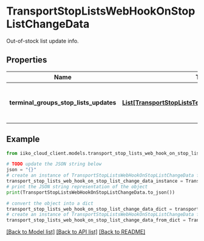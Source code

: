 # TransportStopListsWebHookOnStopListChangeData

Out-of-stock list update info.

## Properties

Name | Type | Description | Notes
------------ | ------------- | ------------- | -------------
**terminal_groups_stop_lists_updates** | [**List[TransportStopListsTerminalGroupStopListUpdate]**](TransportStopListsTerminalGroupStopListUpdate.md) | Terminal groups with out-of-stock list updates. | 

## Example

```python
from iiko_cloud_client.models.transport_stop_lists_web_hook_on_stop_list_change_data import TransportStopListsWebHookOnStopListChangeData

# TODO update the JSON string below
json = "{}"
# create an instance of TransportStopListsWebHookOnStopListChangeData from a JSON string
transport_stop_lists_web_hook_on_stop_list_change_data_instance = TransportStopListsWebHookOnStopListChangeData.from_json(json)
# print the JSON string representation of the object
print(TransportStopListsWebHookOnStopListChangeData.to_json())

# convert the object into a dict
transport_stop_lists_web_hook_on_stop_list_change_data_dict = transport_stop_lists_web_hook_on_stop_list_change_data_instance.to_dict()
# create an instance of TransportStopListsWebHookOnStopListChangeData from a dict
transport_stop_lists_web_hook_on_stop_list_change_data_from_dict = TransportStopListsWebHookOnStopListChangeData.from_dict(transport_stop_lists_web_hook_on_stop_list_change_data_dict)
```
[[Back to Model list]](../README.md#documentation-for-models) [[Back to API list]](../README.md#documentation-for-api-endpoints) [[Back to README]](../README.md)


